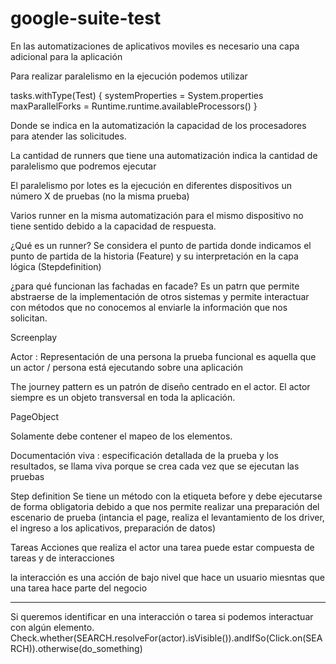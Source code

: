 # google-suite-test

En las automatizaciones de aplicativos moviles es necesario una capa adicional para la aplicación

Para realizar paralelismo en la ejecución podemos utilizar 

tasks.withType(Test) {
    systemProperties = System.properties
    maxParallelForks = Runtime.runtime.availableProcessors()
}

Donde se indica en la automatización la capacidad de los procesadores para atender las solicitudes.

La cantidad de runners que tiene una automatización indica la cantidad de paralelismo que podremos ejecutar

El paralelismo por lotes es la ejecución en diferentes dispositivos un número X de pruebas (no la misma prueba) 

Varios runner en la misma automatización para el mismo dispositivo no tiene sentido debido a la capacidad de respuesta.

¿Qué es un runner?
Se considera el punto de partida donde indicamos el punto de partida de la historia (Feature) y su interpretación en la capa lógica (Stepdefinition)


¿para qué funcionan las fachadas en facade?
Es un patrn que permite abstraerse de la implementación de otros sistemas y permite interactuar con métodos que no conocemos al enviarle la información que nos solicitan.


Screenplay

Actor : Representación de una persona
la prueba funcional es aquella que un actor / persona está ejecutando sobre una aplicación

The journey pattern es un patrón de diseño centrado en el actor.
El actor siempre es un objeto transversal en toda la aplicación.

PageObject

Solamente debe contener el mapeo de los elementos.

Documentación viva : especificación detallada de la prueba y los resultados, se llama viva porque se crea cada vez que se ejecutan las pruebas

Step definition
Se tiene un método con la etiqueta before y debe ejecutarse de forma obligatoria debido a que nos permite realizar una preparación del escenario de prueba (intancia el page, realiza el levantamiento de los driver, el ingreso a los aplicativos, preparación de datos)

Tareas
Acciones que realiza el actor 
una tarea puede estar compuesta de tareas y de interacciones

la interacción es una acción de bajo nivel que hace un usuario miesntas que una tarea hace parte del negocio
___________________________

Si queremos identificar en una interacción o tarea si podemos interactuar con algún elemento.
Check.whether(SEARCH.resolveFor(actor).isVisible()).andIfSo(Click.on(SEARCH)).otherwise(do_something)

